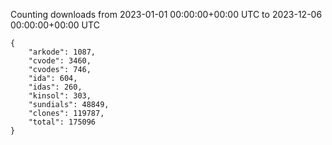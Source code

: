 
Counting downloads from 2023-01-01 00:00:00+00:00 UTC to 2023-12-06 00:00:00+00:00 UTC

```
{
    "arkode": 1087,
    "cvode": 3460,
    "cvodes": 746,
    "ida": 604,
    "idas": 260,
    "kinsol": 303,
    "sundials": 48849,
    "clones": 119787,
    "total": 175096
}
```
